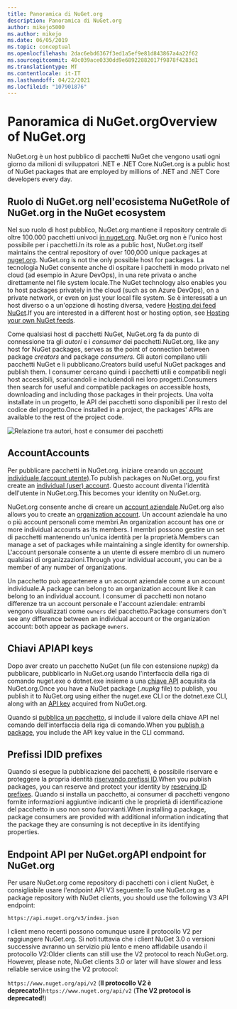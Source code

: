```yaml
---
title: Panoramica di NuGet.org
description: Panoramica di NuGet.org
author: mikejo5000
ms.author: mikejo
ms.date: 06/05/2019
ms.topic: conceptual
ms.openlocfilehash: 2dac6ebd6367f3ed1a5ef9e81d843867a4a22f62
ms.sourcegitcommit: 40c039ace0330dd9e68922882017f9878f4283d1
ms.translationtype: MT
ms.contentlocale: it-IT
ms.lasthandoff: 04/22/2021
ms.locfileid: "107901876"
---
```

# <a name="overview-of-nugetorg"></a><span data-ttu-id="4e145-103">Panoramica di NuGet.org</span><span class="sxs-lookup"><span data-stu-id="4e145-103">Overview of NuGet.org</span></span>

<span data-ttu-id="4e145-104">NuGet.org è un host pubblico di pacchetti NuGet che vengono usati ogni giorno da milioni di sviluppatori .NET e .NET Core.</span><span class="sxs-lookup"><span data-stu-id="4e145-104">NuGet.org is a public host of NuGet packages that are employed by millions of .NET and .NET Core developers every day.</span></span>

## <a name="role-of-nugetorg-in-the-nuget-ecosystem"></a><span data-ttu-id="4e145-105">Ruolo di NuGet.org nell'ecosistema NuGet</span><span class="sxs-lookup"><span data-stu-id="4e145-105">Role of NuGet.org in the NuGet ecosystem</span></span>

<span data-ttu-id="4e145-106">Nel suo ruolo di host pubblico, NuGet.org mantiene il repository centrale di oltre 100.000 pacchetti univoci [in nuget.org](https://www.nuget.org). NuGet.org non è l'unico host possibile per i pacchetti.</span><span class="sxs-lookup"><span data-stu-id="4e145-106">In its role as a public host, NuGet.org itself maintains the central repository of over 100,000 unique packages at [nuget.org](https://www.nuget.org). NuGet.org is not the only possible host for packages.</span></span> <span data-ttu-id="4e145-107">La tecnologia NuGet consente anche di ospitare i pacchetti in modo privato nel cloud (ad esempio in Azure DevOps), in una rete privata o anche direttamente nel file system locale.</span><span class="sxs-lookup"><span data-stu-id="4e145-107">The NuGet technology also enables you to host packages privately in the cloud (such as on Azure DevOps), on a private network, or even on just your local file system.</span></span> <span data-ttu-id="4e145-108">Se è interessati a un host diverso o a un'opzione di hosting diversa, vedere [Hosting dei feed NuGet](../hosting-packages/overview.md).</span><span class="sxs-lookup"><span data-stu-id="4e145-108">If you are interested in a different host or hosting option, see [Hosting your own NuGet feeds](../hosting-packages/overview.md).</span></span>

<span data-ttu-id="4e145-109">Come qualsiasi host di pacchetti NuGet, NuGet.org fa da punto di connessione tra gli *autori* e i *consumer* dei pacchetti.</span><span class="sxs-lookup"><span data-stu-id="4e145-109">NuGet.org, like any host for NuGet packages, serves as the point of connection between package *creators* and package *consumers*.</span></span> <span data-ttu-id="4e145-110">Gli autori compilano utili pacchetti NuGet e li pubblicano.</span><span class="sxs-lookup"><span data-stu-id="4e145-110">Creators build useful NuGet packages and publish them.</span></span> <span data-ttu-id="4e145-111">I consumer cercano quindi i pacchetti utili e compatibili negli host accessibili, scaricandoli e includendoli nei loro progetti.</span><span class="sxs-lookup"><span data-stu-id="4e145-111">Consumers then search for useful and compatible packages on accessible hosts, downloading and including those packages in their projects.</span></span> <span data-ttu-id="4e145-112">Una volta installate in un progetto, le API dei pacchetti sono disponibili per il resto del codice del progetto.</span><span class="sxs-lookup"><span data-stu-id="4e145-112">Once installed in a project, the packages' APIs are available to the rest of the project code.</span></span>

![Relazione tra autori, host e consumer dei pacchetti](media/nuget-roles.png)

## <a name="accounts"></a><span data-ttu-id="4e145-114">Account</span><span class="sxs-lookup"><span data-stu-id="4e145-114">Accounts</span></span>

<span data-ttu-id="4e145-115">Per pubblicare pacchetti in NuGet.org, iniziare creando un [account individuale (account utente)](individual-accounts.md).</span><span class="sxs-lookup"><span data-stu-id="4e145-115">To publish packages on NuGet.org, you first create an [individual (user) account](individual-accounts.md).</span></span> <span data-ttu-id="4e145-116">Questo account diventa l'identità dell'utente in NuGet.org.</span><span class="sxs-lookup"><span data-stu-id="4e145-116">This becomes your identity on NuGet.org.</span></span>

<span data-ttu-id="4e145-117">NuGet.org consente anche di creare un [account aziendale](organizations-on-nuget-org.md).</span><span class="sxs-lookup"><span data-stu-id="4e145-117">NuGet.org also allows you to create an [organization account](organizations-on-nuget-org.md).</span></span> <span data-ttu-id="4e145-118">Un account aziendale ha uno o più account personali come membri.</span><span class="sxs-lookup"><span data-stu-id="4e145-118">An organization account has one or more individual accounts as its members.</span></span> <span data-ttu-id="4e145-119">I membri possono gestire un set di pacchetti mantenendo un'unica identità per la proprietà.</span><span class="sxs-lookup"><span data-stu-id="4e145-119">Members can manage a set of packages while maintaining a single identity for ownership.</span></span> <span data-ttu-id="4e145-120">L'account personale consente a un utente di essere membro di un numero qualsiasi di organizzazioni.</span><span class="sxs-lookup"><span data-stu-id="4e145-120">Through your individual account, you can be a member of any number of organizations.</span></span>

<span data-ttu-id="4e145-121">Un pacchetto può appartenere a un account aziendale come a un account individuale.</span><span class="sxs-lookup"><span data-stu-id="4e145-121">A package can belong to an organization account like it can belong to an individual account.</span></span> <span data-ttu-id="4e145-122">I consumer di pacchetti non notano differenze tra un account personale e l'account aziendale: entrambi vengono visualizzati come `owners` del pacchetto.</span><span class="sxs-lookup"><span data-stu-id="4e145-122">Package consumers don't see any difference between an individual account or the organization account: both appear as package `owners`.</span></span>

## <a name="api-keys"></a><span data-ttu-id="4e145-123">Chiavi API</span><span class="sxs-lookup"><span data-stu-id="4e145-123">API keys</span></span>

<span data-ttu-id="4e145-124">Dopo aver creato un pacchetto NuGet (un file con estensione *nupkg*) da pubblicare, pubblicarlo in NuGet.org usando l'interfaccia della riga di comando nuget.exe o dotnet.exe insieme a una [chiave API](scoped-api-keys.md) acquisita da NuGet.org.</span><span class="sxs-lookup"><span data-stu-id="4e145-124">Once you have a NuGet package (*.nupkg* file) to publish, you publish it to NuGet.org using either the nuget.exe CLI or the dotnet.exe CLI, along with an [API key](scoped-api-keys.md) acquired from NuGet.org.</span></span>

<span data-ttu-id="4e145-125">Quando si [pubblica un pacchetto](../create-packages/creating-a-package.md), si include il valore della chiave API nel comando dell'interfaccia della riga di comando.</span><span class="sxs-lookup"><span data-stu-id="4e145-125">When you [publish a package](../create-packages/creating-a-package.md), you include the API key value in the CLI command.</span></span>

## <a name="id-prefixes"></a><span data-ttu-id="4e145-126">Prefissi ID</span><span class="sxs-lookup"><span data-stu-id="4e145-126">ID prefixes</span></span>

<span data-ttu-id="4e145-127">Quando si esegue la pubblicazione dei pacchetti, è possibile riservare e proteggere la propria identità [riservando prefissi ID](id-prefix-reservation.md).</span><span class="sxs-lookup"><span data-stu-id="4e145-127">When you publish packages, you can reserve and protect your identity by [reserving ID prefixes](id-prefix-reservation.md).</span></span> <span data-ttu-id="4e145-128">Quando si installa un pacchetto, ai consumer di pacchetti vengono fornite informazioni aggiuntive indicanti che le proprietà di identificazione del pacchetto in uso non sono fuorvianti.</span><span class="sxs-lookup"><span data-stu-id="4e145-128">When installing a package, package consumers are provided with additional information indicating that the package they are consuming is not deceptive in its identifying properties.</span></span>

## <a name="api-endpoint-for-nugetorg"></a><span data-ttu-id="4e145-129">Endpoint API per NuGet.org</span><span class="sxs-lookup"><span data-stu-id="4e145-129">API endpoint for NuGet.org</span></span>

<span data-ttu-id="4e145-130">Per usare NuGet.org come repository di pacchetti con i client NuGet, è consigliabile usare l'endpoint API V3 seguente:</span><span class="sxs-lookup"><span data-stu-id="4e145-130">To use NuGet.org as a package repository with NuGet clients, you should use the following V3 API endpoint:</span></span> 

`https://api.nuget.org/v3/index.json`

<span data-ttu-id="4e145-131">I client meno recenti possono comunque usare il protocollo V2 per raggiungere NuGet.org. Si noti tuttavia che i client NuGet 3.0 o versioni successive avranno un servizio più lento e meno affidabile usando il protocollo V2:</span><span class="sxs-lookup"><span data-stu-id="4e145-131">Older clients can still use the V2 protocol to reach NuGet.org. However, please note, NuGet clients 3.0 or later will have slower and less reliable service using the V2 protocol:</span></span>

<span data-ttu-id="4e145-132">`https://www.nuget.org/api/v2` (**Il protocollo V2 è deprecato!**)</span><span class="sxs-lookup"><span data-stu-id="4e145-132">`https://www.nuget.org/api/v2` (**The V2 protocol is deprecated!**)</span></span>
